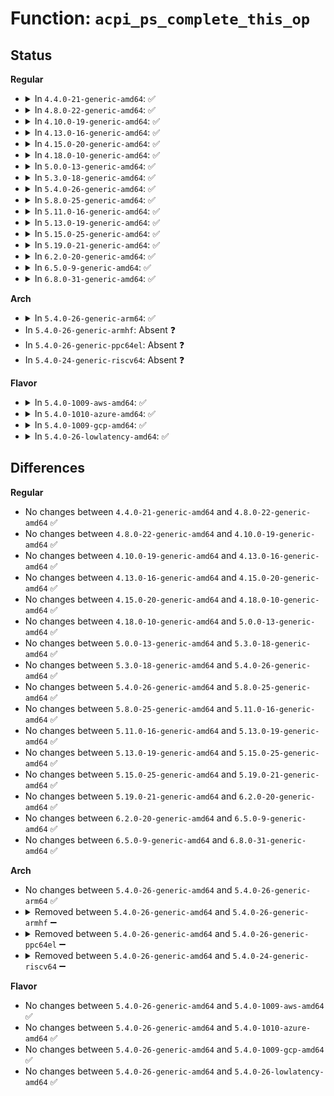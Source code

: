 # Function: <code>acpi_ps_complete_this_op</code>

## Status
<b>Regular</b>
<ul>
<li>
<details>
<summary>In <code>4.4.0-21-generic-amd64</code>: ✅</summary>

```c
acpi_status acpi_ps_complete_this_op(struct acpi_walk_state * walk_state, union acpi_parse_object * op)
```

```json
{
  "name": "acpi_ps_complete_this_op",
  "collision_type": "Unique Global",
  "inline_type": "No",
  "funcs": [
    {
      "addr": 18446744071583701966,
      "name": "acpi_ps_complete_this_op",
      "external": true,
      "loc": "drivers/acpi/acpica/psparse.c:133",
      "file": "drivers/acpi/acpica/psparse.c",
      "inline": "seen, unknown",
      "caller_inline": [],
      "caller_func": [
        "drivers/acpi/acpica/psobject.c:acpi_ps_complete_final_op",
        "drivers/acpi/acpica/psobject.c:acpi_ps_complete_final_op",
        "drivers/acpi/acpica/psobject.c:acpi_ps_complete_final_op"
      ]
    }
  ],
  "symbols": [
    {
      "addr": 18446744071583701966,
      "name": "acpi_ps_complete_this_op",
      "section": ".text",
      "bind": "STB_GLOBAL",
      "size": 425
    }
  ]
}
```
</details>
</li>
<li>
<details>
<summary>In <code>4.8.0-22-generic-amd64</code>: ✅</summary>

```c
acpi_status acpi_ps_complete_this_op(struct acpi_walk_state * walk_state, union acpi_parse_object * op)
```

```json
{
  "name": "acpi_ps_complete_this_op",
  "collision_type": "Unique Global",
  "inline_type": "No",
  "funcs": [
    {
      "addr": 18446744071584026345,
      "name": "acpi_ps_complete_this_op",
      "external": true,
      "loc": "drivers/acpi/acpica/psparse.c:133",
      "file": "drivers/acpi/acpica/psparse.c",
      "inline": "seen, unknown",
      "caller_inline": [],
      "caller_func": [
        "drivers/acpi/acpica/psobject.c:acpi_ps_complete_final_op",
        "drivers/acpi/acpica/psobject.c:acpi_ps_complete_final_op",
        "drivers/acpi/acpica/psobject.c:acpi_ps_complete_final_op"
      ]
    }
  ],
  "symbols": [
    {
      "addr": 18446744071584026345,
      "name": "acpi_ps_complete_this_op",
      "section": ".text",
      "bind": "STB_GLOBAL",
      "size": 419
    }
  ]
}
```
</details>
</li>
<li>
<details>
<summary>In <code>4.10.0-19-generic-amd64</code>: ✅</summary>

```c
acpi_status acpi_ps_complete_this_op(struct acpi_walk_state * walk_state, union acpi_parse_object * op)
```

```json
{
  "name": "acpi_ps_complete_this_op",
  "collision_type": "Unique Global",
  "inline_type": "No",
  "funcs": [
    {
      "addr": 18446744071584168254,
      "name": "acpi_ps_complete_this_op",
      "external": true,
      "loc": "drivers/acpi/acpica/psparse.c:133",
      "file": "drivers/acpi/acpica/psparse.c",
      "inline": "seen, unknown",
      "caller_inline": [],
      "caller_func": [
        "drivers/acpi/acpica/psobject.c:acpi_ps_complete_final_op",
        "drivers/acpi/acpica/psobject.c:acpi_ps_complete_final_op",
        "drivers/acpi/acpica/psobject.c:acpi_ps_complete_final_op"
      ]
    }
  ],
  "symbols": [
    {
      "addr": 18446744071584168254,
      "name": "acpi_ps_complete_this_op",
      "section": ".text",
      "bind": "STB_GLOBAL",
      "size": 419
    }
  ]
}
```
</details>
</li>
<li>
<details>
<summary>In <code>4.13.0-16-generic-amd64</code>: ✅</summary>

```c
acpi_status acpi_ps_complete_this_op(struct acpi_walk_state * walk_state, union acpi_parse_object * op)
```

```json
{
  "name": "acpi_ps_complete_this_op",
  "collision_type": "Unique Global",
  "inline_type": "No",
  "funcs": [
    {
      "addr": 18446744071584235677,
      "name": "acpi_ps_complete_this_op",
      "external": true,
      "loc": "drivers/acpi/acpica/psparse.c:134",
      "file": "drivers/acpi/acpica/psparse.c",
      "inline": "seen, unknown",
      "caller_inline": [],
      "caller_func": [
        "drivers/acpi/acpica/psobject.c:acpi_ps_complete_final_op",
        "drivers/acpi/acpica/psobject.c:acpi_ps_complete_final_op",
        "drivers/acpi/acpica/psobject.c:acpi_ps_complete_final_op"
      ]
    }
  ],
  "symbols": [
    {
      "addr": 18446744071584235677,
      "name": "acpi_ps_complete_this_op",
      "section": ".text",
      "bind": "STB_GLOBAL",
      "size": 441
    }
  ]
}
```
</details>
</li>
<li>
<details>
<summary>In <code>4.15.0-20-generic-amd64</code>: ✅</summary>

```c
acpi_status acpi_ps_complete_this_op(struct acpi_walk_state * walk_state, union acpi_parse_object * op)
```

```json
{
  "name": "acpi_ps_complete_this_op",
  "collision_type": "Unique Global",
  "inline_type": "No",
  "funcs": [
    {
      "addr": 18446744071584585651,
      "name": "acpi_ps_complete_this_op",
      "external": true,
      "loc": "drivers/acpi/acpica/psparse.c:134",
      "file": "drivers/acpi/acpica/psparse.c",
      "inline": "seen, unknown",
      "caller_inline": [],
      "caller_func": [
        "drivers/acpi/acpica/psobject.c:acpi_ps_complete_final_op",
        "drivers/acpi/acpica/psobject.c:acpi_ps_complete_final_op",
        "drivers/acpi/acpica/psobject.c:acpi_ps_complete_final_op",
        "drivers/acpi/acpica/psobject.c:acpi_ps_complete_op",
        "drivers/acpi/acpica/psobject.c:acpi_ps_complete_op",
        "drivers/acpi/acpica/psobject.c:acpi_ps_complete_op",
        "drivers/acpi/acpica/psobject.c:acpi_ps_complete_op",
        "drivers/acpi/acpica/psobject.c:acpi_ps_complete_op"
      ]
    }
  ],
  "symbols": [
    {
      "addr": 18446744071584585651,
      "name": "acpi_ps_complete_this_op",
      "section": ".text",
      "bind": "STB_GLOBAL",
      "size": 566
    }
  ]
}
```
</details>
</li>
<li>
<details>
<summary>In <code>4.18.0-10-generic-amd64</code>: ✅</summary>

```c
acpi_status acpi_ps_complete_this_op(struct acpi_walk_state * walk_state, union acpi_parse_object * op)
```

```json
{
  "name": "acpi_ps_complete_this_op",
  "collision_type": "Unique Global",
  "inline_type": "No",
  "funcs": [
    {
      "addr": 18446744071584811185,
      "name": "acpi_ps_complete_this_op",
      "external": true,
      "loc": "drivers/acpi/acpica/psparse.c:100",
      "file": "drivers/acpi/acpica/psparse.c",
      "inline": "seen, unknown",
      "caller_inline": [],
      "caller_func": [
        "drivers/acpi/acpica/psobject.c:acpi_ps_complete_final_op",
        "drivers/acpi/acpica/psobject.c:acpi_ps_complete_final_op",
        "drivers/acpi/acpica/psobject.c:acpi_ps_complete_final_op",
        "drivers/acpi/acpica/psobject.c:acpi_ps_complete_op",
        "drivers/acpi/acpica/psobject.c:acpi_ps_complete_op",
        "drivers/acpi/acpica/psobject.c:acpi_ps_complete_op",
        "drivers/acpi/acpica/psobject.c:acpi_ps_complete_op",
        "drivers/acpi/acpica/psobject.c:acpi_ps_complete_op"
      ]
    }
  ],
  "symbols": [
    {
      "addr": 18446744071584811185,
      "name": "acpi_ps_complete_this_op",
      "section": ".text",
      "bind": "STB_GLOBAL",
      "size": 566
    }
  ]
}
```
</details>
</li>
<li>
<details>
<summary>In <code>5.0.0-13-generic-amd64</code>: ✅</summary>

```c
acpi_status acpi_ps_complete_this_op(struct acpi_walk_state * walk_state, union acpi_parse_object * op)
```

```json
{
  "name": "acpi_ps_complete_this_op",
  "collision_type": "Unique Global",
  "inline_type": "No",
  "funcs": [
    {
      "addr": 18446744071584913749,
      "name": "acpi_ps_complete_this_op",
      "external": true,
      "loc": "drivers/acpi/acpica/psparse.c:100",
      "file": "drivers/acpi/acpica/psparse.c",
      "inline": "seen, unknown",
      "caller_inline": [],
      "caller_func": [
        "drivers/acpi/acpica/psobject.c:acpi_ps_complete_final_op",
        "drivers/acpi/acpica/psobject.c:acpi_ps_complete_final_op",
        "drivers/acpi/acpica/psobject.c:acpi_ps_complete_final_op",
        "drivers/acpi/acpica/psobject.c:acpi_ps_complete_op",
        "drivers/acpi/acpica/psobject.c:acpi_ps_complete_op",
        "drivers/acpi/acpica/psobject.c:acpi_ps_complete_op",
        "drivers/acpi/acpica/psobject.c:acpi_ps_complete_op",
        "drivers/acpi/acpica/psobject.c:acpi_ps_complete_op"
      ]
    }
  ],
  "symbols": [
    {
      "addr": 18446744071584913749,
      "name": "acpi_ps_complete_this_op",
      "section": ".text",
      "bind": "STB_GLOBAL",
      "size": 566
    }
  ]
}
```
</details>
</li>
<li>
<details>
<summary>In <code>5.3.0-18-generic-amd64</code>: ✅</summary>

```c
acpi_status acpi_ps_complete_this_op(struct acpi_walk_state * walk_state, union acpi_parse_object * op)
```

```json
{
  "name": "acpi_ps_complete_this_op",
  "collision_type": "Unique Global",
  "inline_type": "No",
  "funcs": [
    {
      "addr": 18446744071585116398,
      "name": "acpi_ps_complete_this_op",
      "external": true,
      "loc": "drivers/acpi/acpica/psparse.c:100",
      "file": "drivers/acpi/acpica/psparse.c",
      "inline": "seen, unknown",
      "caller_inline": [],
      "caller_func": [
        "drivers/acpi/acpica/psobject.c:acpi_ps_complete_final_op",
        "drivers/acpi/acpica/psobject.c:acpi_ps_complete_final_op",
        "drivers/acpi/acpica/psobject.c:acpi_ps_complete_final_op",
        "drivers/acpi/acpica/psobject.c:acpi_ps_complete_op",
        "drivers/acpi/acpica/psobject.c:acpi_ps_complete_op",
        "drivers/acpi/acpica/psobject.c:acpi_ps_complete_op",
        "drivers/acpi/acpica/psobject.c:acpi_ps_complete_op",
        "drivers/acpi/acpica/psobject.c:acpi_ps_complete_op"
      ]
    }
  ],
  "symbols": [
    {
      "addr": 18446744071585116398,
      "name": "acpi_ps_complete_this_op",
      "section": ".text",
      "bind": "STB_GLOBAL",
      "size": 595
    }
  ]
}
```
</details>
</li>
<li>
<details>
<summary>In <code>5.4.0-26-generic-amd64</code>: ✅</summary>

```c
acpi_status acpi_ps_complete_this_op(struct acpi_walk_state * walk_state, union acpi_parse_object * op)
```

```json
{
  "name": "acpi_ps_complete_this_op",
  "collision_type": "Unique Global",
  "inline_type": "No",
  "funcs": [
    {
      "addr": 18446744071585252757,
      "name": "acpi_ps_complete_this_op",
      "external": true,
      "loc": "drivers/acpi/acpica/psparse.c:100",
      "file": "drivers/acpi/acpica/psparse.c",
      "inline": "seen, unknown",
      "caller_inline": [],
      "caller_func": [
        "drivers/acpi/acpica/psobject.c:acpi_ps_complete_final_op",
        "drivers/acpi/acpica/psobject.c:acpi_ps_complete_final_op",
        "drivers/acpi/acpica/psobject.c:acpi_ps_complete_final_op",
        "drivers/acpi/acpica/psobject.c:acpi_ps_complete_op",
        "drivers/acpi/acpica/psobject.c:acpi_ps_complete_op",
        "drivers/acpi/acpica/psobject.c:acpi_ps_complete_op",
        "drivers/acpi/acpica/psobject.c:acpi_ps_complete_op",
        "drivers/acpi/acpica/psobject.c:acpi_ps_complete_op"
      ]
    }
  ],
  "symbols": [
    {
      "addr": 18446744071585252757,
      "name": "acpi_ps_complete_this_op",
      "section": ".text",
      "bind": "STB_GLOBAL",
      "size": 595
    }
  ]
}
```
</details>
</li>
<li>
<details>
<summary>In <code>5.8.0-25-generic-amd64</code>: ✅</summary>

```c
acpi_status acpi_ps_complete_this_op(struct acpi_walk_state * walk_state, union acpi_parse_object * op)
```

```json
{
  "name": "acpi_ps_complete_this_op",
  "collision_type": "Unique Global",
  "inline_type": "No",
  "funcs": [
    {
      "addr": 18446744071585958686,
      "name": "acpi_ps_complete_this_op",
      "external": true,
      "loc": "drivers/acpi/acpica/psparse.c:100",
      "file": "drivers/acpi/acpica/psparse.c",
      "inline": "seen, unknown",
      "caller_inline": [],
      "caller_func": [
        "drivers/acpi/acpica/psobject.c:acpi_ps_complete_final_op",
        "drivers/acpi/acpica/psobject.c:acpi_ps_complete_final_op",
        "drivers/acpi/acpica/psobject.c:acpi_ps_complete_final_op",
        "drivers/acpi/acpica/psobject.c:acpi_ps_complete_op",
        "drivers/acpi/acpica/psobject.c:acpi_ps_complete_op",
        "drivers/acpi/acpica/psobject.c:acpi_ps_complete_op",
        "drivers/acpi/acpica/psobject.c:acpi_ps_complete_op",
        "drivers/acpi/acpica/psobject.c:acpi_ps_complete_op"
      ]
    }
  ],
  "symbols": [
    {
      "addr": 18446744071585958686,
      "name": "acpi_ps_complete_this_op",
      "section": ".text",
      "bind": "STB_GLOBAL",
      "size": 595
    }
  ]
}
```
</details>
</li>
<li>
<details>
<summary>In <code>5.11.0-16-generic-amd64</code>: ✅</summary>

```c
acpi_status acpi_ps_complete_this_op(struct acpi_walk_state * walk_state, union acpi_parse_object * op)
```

```json
{
  "name": "acpi_ps_complete_this_op",
  "collision_type": "Unique Global",
  "inline_type": "No",
  "funcs": [
    {
      "addr": 18446744071586081604,
      "name": "acpi_ps_complete_this_op",
      "external": true,
      "loc": "drivers/acpi/acpica/psparse.c:100",
      "file": "drivers/acpi/acpica/psparse.c",
      "inline": "seen, unknown",
      "caller_inline": [],
      "caller_func": [
        "drivers/acpi/acpica/psobject.c:acpi_ps_complete_final_op",
        "drivers/acpi/acpica/psobject.c:acpi_ps_complete_final_op",
        "drivers/acpi/acpica/psobject.c:acpi_ps_complete_final_op",
        "drivers/acpi/acpica/psobject.c:acpi_ps_complete_op",
        "drivers/acpi/acpica/psobject.c:acpi_ps_complete_op",
        "drivers/acpi/acpica/psobject.c:acpi_ps_complete_op",
        "drivers/acpi/acpica/psobject.c:acpi_ps_complete_op",
        "drivers/acpi/acpica/psobject.c:acpi_ps_complete_op"
      ]
    }
  ],
  "symbols": [
    {
      "addr": 18446744071586081604,
      "name": "acpi_ps_complete_this_op",
      "section": ".text",
      "bind": "STB_GLOBAL",
      "size": 595
    }
  ]
}
```
</details>
</li>
<li>
<details>
<summary>In <code>5.13.0-19-generic-amd64</code>: ✅</summary>

```c
acpi_status acpi_ps_complete_this_op(struct acpi_walk_state * walk_state, union acpi_parse_object * op)
```

```json
{
  "name": "acpi_ps_complete_this_op",
  "collision_type": "Unique Global",
  "inline_type": "No",
  "funcs": [
    {
      "addr": 18446744071585958405,
      "name": "acpi_ps_complete_this_op",
      "external": true,
      "loc": "drivers/acpi/acpica/psparse.c:100",
      "file": "drivers/acpi/acpica/psparse.c",
      "inline": "seen, unknown",
      "caller_inline": [],
      "caller_func": [
        "drivers/acpi/acpica/psobject.c:acpi_ps_complete_final_op",
        "drivers/acpi/acpica/psobject.c:acpi_ps_complete_final_op",
        "drivers/acpi/acpica/psobject.c:acpi_ps_complete_final_op",
        "drivers/acpi/acpica/psobject.c:acpi_ps_complete_op",
        "drivers/acpi/acpica/psobject.c:acpi_ps_complete_op",
        "drivers/acpi/acpica/psobject.c:acpi_ps_complete_op",
        "drivers/acpi/acpica/psobject.c:acpi_ps_complete_op",
        "drivers/acpi/acpica/psobject.c:acpi_ps_complete_op"
      ]
    }
  ],
  "symbols": [
    {
      "addr": 18446744071585958405,
      "name": "acpi_ps_complete_this_op",
      "section": ".text",
      "bind": "STB_GLOBAL",
      "size": 595
    }
  ]
}
```
</details>
</li>
<li>
<details>
<summary>In <code>5.15.0-25-generic-amd64</code>: ✅</summary>

```c
acpi_status acpi_ps_complete_this_op(struct acpi_walk_state * walk_state, union acpi_parse_object * op)
```

```json
{
  "name": "acpi_ps_complete_this_op",
  "collision_type": "Unique Global",
  "inline_type": "No",
  "funcs": [
    {
      "addr": 18446744071586446759,
      "name": "acpi_ps_complete_this_op",
      "external": true,
      "loc": "drivers/acpi/acpica/psparse.c:100",
      "file": "drivers/acpi/acpica/psparse.c",
      "inline": "seen, unknown",
      "caller_inline": [],
      "caller_func": [
        "drivers/acpi/acpica/psobject.c:acpi_ps_complete_final_op",
        "drivers/acpi/acpica/psobject.c:acpi_ps_complete_final_op",
        "drivers/acpi/acpica/psobject.c:acpi_ps_complete_final_op",
        "drivers/acpi/acpica/psobject.c:acpi_ps_complete_op",
        "drivers/acpi/acpica/psobject.c:acpi_ps_complete_op",
        "drivers/acpi/acpica/psobject.c:acpi_ps_complete_op",
        "drivers/acpi/acpica/psobject.c:acpi_ps_complete_op",
        "drivers/acpi/acpica/psobject.c:acpi_ps_complete_op"
      ]
    }
  ],
  "symbols": [
    {
      "addr": 18446744071586446759,
      "name": "acpi_ps_complete_this_op",
      "section": ".text",
      "bind": "STB_GLOBAL",
      "size": 595
    }
  ]
}
```
</details>
</li>
<li>
<details>
<summary>In <code>5.19.0-21-generic-amd64</code>: ✅</summary>

```c
acpi_status acpi_ps_complete_this_op(struct acpi_walk_state * walk_state, union acpi_parse_object * op)
```

```json
{
  "name": "acpi_ps_complete_this_op",
  "collision_type": "Unique Global",
  "inline_type": "No",
  "funcs": [
    {
      "addr": 18446744071587698330,
      "name": "acpi_ps_complete_this_op",
      "external": true,
      "loc": "drivers/acpi/acpica/psparse.c:100",
      "file": "drivers/acpi/acpica/psparse.c",
      "inline": "seen, unknown",
      "caller_inline": [],
      "caller_func": [
        "drivers/acpi/acpica/psobject.c:acpi_ps_complete_final_op",
        "drivers/acpi/acpica/psobject.c:acpi_ps_complete_final_op",
        "drivers/acpi/acpica/psobject.c:acpi_ps_complete_final_op",
        "drivers/acpi/acpica/psobject.c:acpi_ps_complete_op",
        "drivers/acpi/acpica/psobject.c:acpi_ps_complete_op",
        "drivers/acpi/acpica/psobject.c:acpi_ps_complete_op",
        "drivers/acpi/acpica/psobject.c:acpi_ps_complete_op",
        "drivers/acpi/acpica/psobject.c:acpi_ps_complete_op"
      ]
    }
  ],
  "symbols": [
    {
      "addr": 18446744071587698330,
      "name": "acpi_ps_complete_this_op",
      "section": ".text",
      "bind": "STB_GLOBAL",
      "size": 543
    }
  ]
}
```
</details>
</li>
<li>
<details>
<summary>In <code>6.2.0-20-generic-amd64</code>: ✅</summary>

```c
acpi_status acpi_ps_complete_this_op(struct acpi_walk_state * walk_state, union acpi_parse_object * op)
```

```json
{
  "name": "acpi_ps_complete_this_op",
  "collision_type": "Unique Global",
  "inline_type": "No",
  "funcs": [
    {
      "addr": 18446744071589011824,
      "name": "acpi_ps_complete_this_op",
      "external": true,
      "loc": "drivers/acpi/acpica/psparse.c:100",
      "file": "drivers/acpi/acpica/psparse.c",
      "inline": "seen, unknown",
      "caller_inline": [],
      "caller_func": [
        "drivers/acpi/acpica/psobject.c:acpi_ps_complete_final_op",
        "drivers/acpi/acpica/psobject.c:acpi_ps_complete_final_op",
        "drivers/acpi/acpica/psobject.c:acpi_ps_complete_final_op",
        "drivers/acpi/acpica/psobject.c:acpi_ps_complete_final_op",
        "drivers/acpi/acpica/psobject.c:acpi_ps_complete_op",
        "drivers/acpi/acpica/psobject.c:acpi_ps_complete_op",
        "drivers/acpi/acpica/psobject.c:acpi_ps_complete_op",
        "drivers/acpi/acpica/psobject.c:acpi_ps_complete_op",
        "drivers/acpi/acpica/psobject.c:acpi_ps_complete_op"
      ]
    }
  ],
  "symbols": [
    {
      "addr": 18446744071589011824,
      "name": "acpi_ps_complete_this_op",
      "section": ".text",
      "bind": "STB_GLOBAL",
      "size": 739
    }
  ]
}
```
</details>
</li>
<li>
<details>
<summary>In <code>6.5.0-9-generic-amd64</code>: ✅</summary>

```c
acpi_status acpi_ps_complete_this_op(struct acpi_walk_state * walk_state, union acpi_parse_object * op)
```

```json
{
  "name": "acpi_ps_complete_this_op",
  "collision_type": "Unique Global",
  "inline_type": "No",
  "funcs": [
    {
      "addr": 18446744071589302368,
      "name": "acpi_ps_complete_this_op",
      "external": true,
      "loc": "drivers/acpi/acpica/psparse.c:100",
      "file": "drivers/acpi/acpica/psparse.c",
      "inline": "seen, unknown",
      "caller_inline": [],
      "caller_func": [
        "drivers/acpi/acpica/psobject.c:acpi_ps_complete_final_op",
        "drivers/acpi/acpica/psobject.c:acpi_ps_complete_final_op",
        "drivers/acpi/acpica/psobject.c:acpi_ps_complete_final_op",
        "drivers/acpi/acpica/psobject.c:acpi_ps_complete_final_op",
        "drivers/acpi/acpica/psobject.c:acpi_ps_complete_op",
        "drivers/acpi/acpica/psobject.c:acpi_ps_complete_op",
        "drivers/acpi/acpica/psobject.c:acpi_ps_complete_op",
        "drivers/acpi/acpica/psobject.c:acpi_ps_complete_op",
        "drivers/acpi/acpica/psobject.c:acpi_ps_complete_op"
      ]
    }
  ],
  "symbols": [
    {
      "addr": 18446744071589302368,
      "name": "acpi_ps_complete_this_op",
      "section": ".text",
      "bind": "STB_GLOBAL",
      "size": 739
    }
  ]
}
```
</details>
</li>
<li>
<details>
<summary>In <code>6.8.0-31-generic-amd64</code>: ✅</summary>

```c
acpi_status acpi_ps_complete_this_op(struct acpi_walk_state * walk_state, union acpi_parse_object * op)
```

```json
{
  "name": "acpi_ps_complete_this_op",
  "collision_type": "Unique Global",
  "inline_type": "No",
  "funcs": [
    {
      "addr": 18446744071589609136,
      "name": "acpi_ps_complete_this_op",
      "external": true,
      "loc": "drivers/acpi/acpica/psparse.c:100",
      "file": "drivers/acpi/acpica/psparse.c",
      "inline": "seen, unknown",
      "caller_inline": [],
      "caller_func": [
        "drivers/acpi/acpica/psobject.c:acpi_ps_complete_final_op",
        "drivers/acpi/acpica/psobject.c:acpi_ps_complete_final_op",
        "drivers/acpi/acpica/psobject.c:acpi_ps_complete_final_op",
        "drivers/acpi/acpica/psobject.c:acpi_ps_complete_final_op",
        "drivers/acpi/acpica/psobject.c:acpi_ps_complete_op",
        "drivers/acpi/acpica/psobject.c:acpi_ps_complete_op",
        "drivers/acpi/acpica/psobject.c:acpi_ps_complete_op",
        "drivers/acpi/acpica/psobject.c:acpi_ps_complete_op",
        "drivers/acpi/acpica/psobject.c:acpi_ps_complete_op"
      ]
    }
  ],
  "symbols": [
    {
      "addr": 18446744071589609136,
      "name": "acpi_ps_complete_this_op",
      "section": ".text",
      "bind": "STB_GLOBAL",
      "size": 739
    }
  ]
}
```
</details>
</li>
</ul>
<b>Arch</b>
<ul>
<li>
<details>
<summary>In <code>5.4.0-26-generic-arm64</code>: ✅</summary>

```c
acpi_status acpi_ps_complete_this_op(struct acpi_walk_state * walk_state, union acpi_parse_object * op)
```

```json
{
  "name": "acpi_ps_complete_this_op",
  "collision_type": "Unique Global",
  "inline_type": "No",
  "funcs": [
    {
      "addr": 18446603336497574816,
      "name": "acpi_ps_complete_this_op",
      "external": true,
      "loc": "drivers/acpi/acpica/psparse.c:100",
      "file": "drivers/acpi/acpica/psparse.c",
      "inline": "seen, unknown",
      "caller_inline": [],
      "caller_func": [
        "drivers/acpi/acpica/psobject.c:acpi_ps_complete_final_op",
        "drivers/acpi/acpica/psobject.c:acpi_ps_complete_final_op",
        "drivers/acpi/acpica/psobject.c:acpi_ps_complete_final_op"
      ]
    }
  ],
  "symbols": [
    {
      "addr": 18446603336497574816,
      "name": "acpi_ps_complete_this_op",
      "section": ".text",
      "bind": "STB_GLOBAL",
      "size": 464
    }
  ]
}
```
</details>
</li>
<li>
In <code>5.4.0-26-generic-armhf</code>: Absent ❓
</li>
<li>
In <code>5.4.0-26-generic-ppc64el</code>: Absent ❓
</li>
<li>
In <code>5.4.0-24-generic-riscv64</code>: Absent ❓
</li>
</ul>
<b>Flavor</b>
<ul>
<li>
<details>
<summary>In <code>5.4.0-1009-aws-amd64</code>: ✅</summary>

```c
acpi_status acpi_ps_complete_this_op(struct acpi_walk_state * walk_state, union acpi_parse_object * op)
```

```json
{
  "name": "acpi_ps_complete_this_op",
  "collision_type": "Unique Global",
  "inline_type": "No",
  "funcs": [
    {
      "addr": 18446744071585106163,
      "name": "acpi_ps_complete_this_op",
      "external": true,
      "loc": "drivers/acpi/acpica/psparse.c:100",
      "file": "drivers/acpi/acpica/psparse.c",
      "inline": "seen, unknown",
      "caller_inline": [],
      "caller_func": [
        "drivers/acpi/acpica/psobject.c:acpi_ps_complete_final_op",
        "drivers/acpi/acpica/psobject.c:acpi_ps_complete_final_op",
        "drivers/acpi/acpica/psobject.c:acpi_ps_complete_final_op"
      ]
    }
  ],
  "symbols": [
    {
      "addr": 18446744071585106163,
      "name": "acpi_ps_complete_this_op",
      "section": ".text",
      "bind": "STB_GLOBAL",
      "size": 461
    }
  ]
}
```
</details>
</li>
<li>
<details>
<summary>In <code>5.4.0-1010-azure-amd64</code>: ✅</summary>

```c
acpi_status acpi_ps_complete_this_op(struct acpi_walk_state * walk_state, union acpi_parse_object * op)
```

```json
{
  "name": "acpi_ps_complete_this_op",
  "collision_type": "Unique Global",
  "inline_type": "No",
  "funcs": [
    {
      "addr": 18446744071585021490,
      "name": "acpi_ps_complete_this_op",
      "external": true,
      "loc": "drivers/acpi/acpica/psparse.c:100",
      "file": "drivers/acpi/acpica/psparse.c",
      "inline": "seen, unknown",
      "caller_inline": [],
      "caller_func": [
        "drivers/acpi/acpica/psobject.c:acpi_ps_complete_final_op",
        "drivers/acpi/acpica/psobject.c:acpi_ps_complete_final_op",
        "drivers/acpi/acpica/psobject.c:acpi_ps_complete_final_op"
      ]
    }
  ],
  "symbols": [
    {
      "addr": 18446744071585021490,
      "name": "acpi_ps_complete_this_op",
      "section": ".text",
      "bind": "STB_GLOBAL",
      "size": 461
    }
  ]
}
```
</details>
</li>
<li>
<details>
<summary>In <code>5.4.0-1009-gcp-amd64</code>: ✅</summary>

```c
acpi_status acpi_ps_complete_this_op(struct acpi_walk_state * walk_state, union acpi_parse_object * op)
```

```json
{
  "name": "acpi_ps_complete_this_op",
  "collision_type": "Unique Global",
  "inline_type": "No",
  "funcs": [
    {
      "addr": 18446744071585204341,
      "name": "acpi_ps_complete_this_op",
      "external": true,
      "loc": "drivers/acpi/acpica/psparse.c:100",
      "file": "drivers/acpi/acpica/psparse.c",
      "inline": "seen, unknown",
      "caller_inline": [],
      "caller_func": [
        "drivers/acpi/acpica/psobject.c:acpi_ps_complete_final_op",
        "drivers/acpi/acpica/psobject.c:acpi_ps_complete_final_op",
        "drivers/acpi/acpica/psobject.c:acpi_ps_complete_final_op",
        "drivers/acpi/acpica/psobject.c:acpi_ps_complete_op",
        "drivers/acpi/acpica/psobject.c:acpi_ps_complete_op",
        "drivers/acpi/acpica/psobject.c:acpi_ps_complete_op",
        "drivers/acpi/acpica/psobject.c:acpi_ps_complete_op",
        "drivers/acpi/acpica/psobject.c:acpi_ps_complete_op"
      ]
    }
  ],
  "symbols": [
    {
      "addr": 18446744071585204341,
      "name": "acpi_ps_complete_this_op",
      "section": ".text",
      "bind": "STB_GLOBAL",
      "size": 595
    }
  ]
}
```
</details>
</li>
<li>
<details>
<summary>In <code>5.4.0-26-lowlatency-amd64</code>: ✅</summary>

```c
acpi_status acpi_ps_complete_this_op(struct acpi_walk_state * walk_state, union acpi_parse_object * op)
```

```json
{
  "name": "acpi_ps_complete_this_op",
  "collision_type": "Unique Global",
  "inline_type": "No",
  "funcs": [
    {
      "addr": 18446744071585310501,
      "name": "acpi_ps_complete_this_op",
      "external": true,
      "loc": "drivers/acpi/acpica/psparse.c:100",
      "file": "drivers/acpi/acpica/psparse.c",
      "inline": "seen, unknown",
      "caller_inline": [],
      "caller_func": [
        "drivers/acpi/acpica/psobject.c:acpi_ps_complete_final_op",
        "drivers/acpi/acpica/psobject.c:acpi_ps_complete_final_op",
        "drivers/acpi/acpica/psobject.c:acpi_ps_complete_final_op",
        "drivers/acpi/acpica/psobject.c:acpi_ps_complete_op",
        "drivers/acpi/acpica/psobject.c:acpi_ps_complete_op",
        "drivers/acpi/acpica/psobject.c:acpi_ps_complete_op",
        "drivers/acpi/acpica/psobject.c:acpi_ps_complete_op",
        "drivers/acpi/acpica/psobject.c:acpi_ps_complete_op"
      ]
    }
  ],
  "symbols": [
    {
      "addr": 18446744071585310501,
      "name": "acpi_ps_complete_this_op",
      "section": ".text",
      "bind": "STB_GLOBAL",
      "size": 595
    }
  ]
}
```
</details>
</li>
</ul>

## Differences
<b>Regular</b>
<ul>
<li>
No changes between <code>4.4.0-21-generic-amd64</code> and <code>4.8.0-22-generic-amd64</code> ✅
</li>
<li>
No changes between <code>4.8.0-22-generic-amd64</code> and <code>4.10.0-19-generic-amd64</code> ✅
</li>
<li>
No changes between <code>4.10.0-19-generic-amd64</code> and <code>4.13.0-16-generic-amd64</code> ✅
</li>
<li>
No changes between <code>4.13.0-16-generic-amd64</code> and <code>4.15.0-20-generic-amd64</code> ✅
</li>
<li>
No changes between <code>4.15.0-20-generic-amd64</code> and <code>4.18.0-10-generic-amd64</code> ✅
</li>
<li>
No changes between <code>4.18.0-10-generic-amd64</code> and <code>5.0.0-13-generic-amd64</code> ✅
</li>
<li>
No changes between <code>5.0.0-13-generic-amd64</code> and <code>5.3.0-18-generic-amd64</code> ✅
</li>
<li>
No changes between <code>5.3.0-18-generic-amd64</code> and <code>5.4.0-26-generic-amd64</code> ✅
</li>
<li>
No changes between <code>5.4.0-26-generic-amd64</code> and <code>5.8.0-25-generic-amd64</code> ✅
</li>
<li>
No changes between <code>5.8.0-25-generic-amd64</code> and <code>5.11.0-16-generic-amd64</code> ✅
</li>
<li>
No changes between <code>5.11.0-16-generic-amd64</code> and <code>5.13.0-19-generic-amd64</code> ✅
</li>
<li>
No changes between <code>5.13.0-19-generic-amd64</code> and <code>5.15.0-25-generic-amd64</code> ✅
</li>
<li>
No changes between <code>5.15.0-25-generic-amd64</code> and <code>5.19.0-21-generic-amd64</code> ✅
</li>
<li>
No changes between <code>5.19.0-21-generic-amd64</code> and <code>6.2.0-20-generic-amd64</code> ✅
</li>
<li>
No changes between <code>6.2.0-20-generic-amd64</code> and <code>6.5.0-9-generic-amd64</code> ✅
</li>
<li>
No changes between <code>6.5.0-9-generic-amd64</code> and <code>6.8.0-31-generic-amd64</code> ✅
</li>
</ul>
<b>Arch</b>
<ul>
<li>
No changes between <code>5.4.0-26-generic-amd64</code> and <code>5.4.0-26-generic-arm64</code> ✅
</li>
<li>
<details>
<summary>Removed between <code>5.4.0-26-generic-amd64</code> and <code>5.4.0-26-generic-armhf</code> ➖</summary>

```c
acpi_status acpi_ps_complete_this_op(struct acpi_walk_state * walk_state, union acpi_parse_object * op)
```
</details>
</li>
<li>
<details>
<summary>Removed between <code>5.4.0-26-generic-amd64</code> and <code>5.4.0-26-generic-ppc64el</code> ➖</summary>

```c
acpi_status acpi_ps_complete_this_op(struct acpi_walk_state * walk_state, union acpi_parse_object * op)
```
</details>
</li>
<li>
<details>
<summary>Removed between <code>5.4.0-26-generic-amd64</code> and <code>5.4.0-24-generic-riscv64</code> ➖</summary>

```c
acpi_status acpi_ps_complete_this_op(struct acpi_walk_state * walk_state, union acpi_parse_object * op)
```
</details>
</li>
</ul>
<b>Flavor</b>
<ul>
<li>
No changes between <code>5.4.0-26-generic-amd64</code> and <code>5.4.0-1009-aws-amd64</code> ✅
</li>
<li>
No changes between <code>5.4.0-26-generic-amd64</code> and <code>5.4.0-1010-azure-amd64</code> ✅
</li>
<li>
No changes between <code>5.4.0-26-generic-amd64</code> and <code>5.4.0-1009-gcp-amd64</code> ✅
</li>
<li>
No changes between <code>5.4.0-26-generic-amd64</code> and <code>5.4.0-26-lowlatency-amd64</code> ✅
</li>
</ul>
